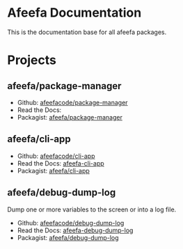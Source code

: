 # Afeefa Documentation

This is the documentation base for all afeefa packages.

# Projects

## afeefa/package-manager

* Github: [afeefacode/package-manager](https://github.com/afeefacode/package-manager)
* Read the Docs:
* Packagist: [afeefa/package-manager](https://packagist.org/packages/afeefa/package-manager)

## afeefa/cli-app

* Github: [afeefacode/cli-app](https://github.com/afeefacode/cli-app)
* Read the Docs: [afeefa-cli-app](https://afeefa-cli-app.readthedocs.io)
* Packagist: [afeefa/cli-app](https://packagist.org/packages/afeefa/cli-app)

## afeefa/debug-dump-log

Dump one or more variables to the screen or into a log file.

* Github: [afeefacode/debug-dump-log](https://github.com/afeefacode/debug-dump-log)
* Read the Docs: [afeefa-debug-dump-log](https://afeefa-debug-dump-log.readthedocs.io)
* Packagist: [afeefa/debug-dump-log](https://packagist.org/packages/afeefa/debug-dump-log)
